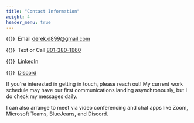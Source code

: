 ```yaml
---
title: "Contact Information"
weight: 4
header_menu: true
---
```


{{<icon class="fa fa-envelope">}}&nbsp; Email [derek.d899@gmail.com](mailto:your-email@your-domain.com)

{{<icon class="fa fa-phone">}}&nbsp; Text or Call [801-380-1660](tel:+491111555555)

{{<icon class="fa fa-linkedin">}}&nbsp; [LinkedIn](<https://www.linkedin.com/in/derek-edwards-26b59040/>)

{{<icon class="fa fa-discord">}}&nbsp; [Discord](terminallysilly#3045)

If you're interested in getting in touch, please reach out! My current work schedule may have our first communications landing asynchronously, but I do check my messages daily.

I can also arrange to meet via video conferencing and chat apps like Zoom, Microsoft Teams, BlueJeans, and Discord.
